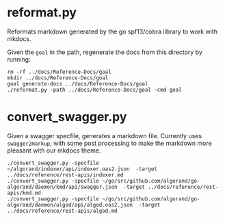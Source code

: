 # reformat.py

Reformats markdown generated by the go spf13/cobra library to work with mkdocs.

Given the `goal` in the path, regenerate the docs from this directory by running:
```
rm -rf ../docs/Reference-Docs/goal
mkdir ../docs/Reference-Docs/goal
goal generate-docs ../docs/Reference-Docs/goal
./reformat.py -path ../docs/Reference-Docs/goal -cmd goal
```

# convert_swagger.py

Given a swagger specfile, generates a markdown file.
Currently uses `swagger2markup`, with some post processing to make
the markdown more pleasant with our mkdocs theme.

```
./convert_swagger.py -specfile ~/algorand/indexer/api/indexer.oas2.json  -target ../docs/reference/rest-apis/indexer.md
./convert_swagger.py -specfile ~/go/src/github.com/algorand/go-algorand/daemon/kmd/api/swagger.json  -target ../docs/reference/rest-apis/kmd.md
./convert_swagger.py -specfile ~/go/src/github.com/algorand/go-algorand/daemon/algod/api/algod.oas2.json  -target ../docs/reference/rest-apis/algod.md
```

